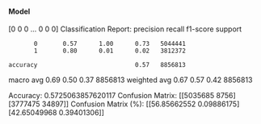 #### Model
[0 0 0 ... 0 0 0]
Classification Report:
              precision    recall  f1-score   support

           0       0.57      1.00      0.73   5044441
           1       0.80      0.01      0.02   3812372

    accuracy                           0.57   8856813
   macro avg       0.69      0.50      0.37   8856813
weighted avg       0.67      0.57      0.42   8856813

Accuracy: 0.5725063857620117
Confusion Matrix:
[[5035685    8756]
 [3777475   34897]]
Confusion Matrix (%):
[[56.85662552  0.09886175]
 [42.65049968  0.39401306]]
